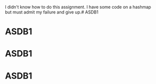 I didn't know how to do this assignment. I have some code on a hashmap
but must admit my failure and give up.# ASDB1
# ASDB1
# ASDB1
# ASDB1

